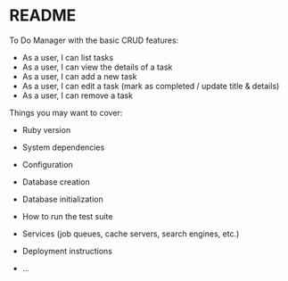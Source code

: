 # README

To Do Manager with the basic CRUD features:

- As a user, I can list tasks
- As a user, I can view the details of a task
- As a user, I can add a new task
- As a user, I can edit a task (mark as completed / update title & details)
- As a user, I can remove a task



Things you may want to cover:

* Ruby version

* System dependencies

* Configuration

* Database creation

* Database initialization

* How to run the test suite

* Services (job queues, cache servers, search engines, etc.)

* Deployment instructions

* ...
